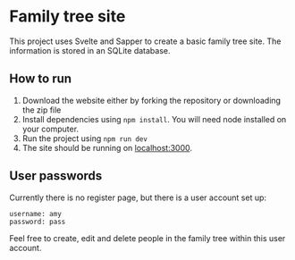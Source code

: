 # Family tree site
This project uses Svelte and Sapper to create a basic family tree site. The information is stored in an SQLite database.

## How to run
1. Download the website either by forking the repository or downloading the zip file
2. Install dependencies using ```npm install```. You will need node installed on your computer.
3. Run the project using ```npm run dev```
4. The site should be running on [localhost:3000](http://localhost:3000).

## User passwords
Currently there is no register page, but there is a user account set up:
```
username: amy
password: pass
```

Feel free to create, edit and delete people in the family tree within this user account.
